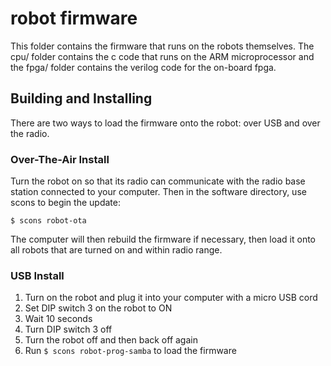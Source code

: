
# robot firmware

This folder contains the firmware that runs on the robots themselves.  The cpu/ folder contains the c code that runs on the ARM microprocessor and the fpga/ folder contains the verilog code for the on-board fpga.


## Building and Installing

There are two ways to load the firmware onto the robot: over USB and over the radio.


### Over-The-Air Install

Turn the robot on so that its radio can communicate with the radio base station connected to your computer.  Then in the software directory, use scons to begin the update:

```
$ scons robot-ota
```

The computer will then rebuild the firmware if necessary, then load it onto all robots that are turned on and within radio range.


### USB Install

1. Turn on the robot and plug it into your computer with a micro USB cord
1. Set DIP switch 3 on the robot to ON
1. Wait 10 seconds
1. Turn DIP switch 3 off
1. Turn the robot off and then back off again
1. Run `$ scons robot-prog-samba` to load the firmware
